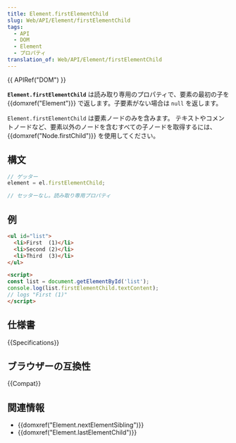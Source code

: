```yaml
---
title: Element.firstElementChild
slug: Web/API/Element/firstElementChild
tags:
  - API
  - DOM
  - Element
  - プロパティ
translation_of: Web/API/Element/firstElementChild
---
```

{{ APIRef("DOM") }}

**`Element.firstElementChild`** は読み取り専用のプロパティで、要素の最初の子を {{domxref("Element")}} で返します。子要素がない場合は `null` を返します。

`Element.firstElementChild` は要素ノードのみを含みます。
テキストやコメントノードなど、要素以外のノードを含むすべての子ノードを取得するには、 {{domxref("Node.firstChild")}} を使用してください。

## 構文

```js
// ゲッター
element = el.firstElementChild;

// セッターなし。読み取り専用プロパティ
```

## 例

```html
<ul id="list">
  <li>First  (1)</li>
  <li>Second (2)</li>
  <li>Third  (3)</li>
</ul>

<script>
const list = document.getElementById('list');
console.log(list.firstElementChild.textContent);
// logs "First (1)"
</script>
```

## 仕様書

{{Specifications}}

## ブラウザーの互換性

{{Compat}}

## 関連情報

- {{domxref("Element.nextElementSibling")}}
- {{domxref("Element.lastElementChild")}}
